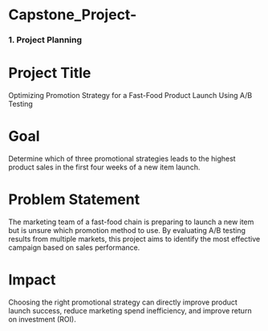 # Capstone_Project-
### 1. Project Planning
# Project Title
Optimizing Promotion Strategy for a Fast-Food Product Launch Using A/B Testing

# Goal
Determine which of three promotional strategies leads to the highest product sales in the first four weeks of a new item launch.

# Problem Statement
The marketing team of a fast-food chain is preparing to launch a new item but is unsure which promotion method to use. By evaluating A/B testing results from multiple markets, this project aims to identify the most effective campaign based on sales performance.

# Impact
Choosing the right promotional strategy can directly improve product launch success, reduce marketing spend inefficiency, and improve return on investment (ROI).

